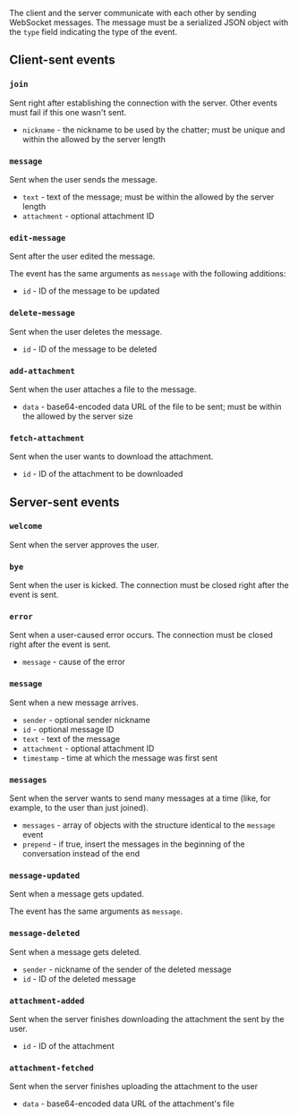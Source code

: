 The client and the server communicate with each other by sending
WebSocket messages. The message must be a serialized JSON object with
the `type` field indicating the type of the event.

## Client-sent events

### `join`

Sent right after establishing the connection with the server. Other
events must fail if this one wasn't sent.

* `nickname` - the nickname to be used by the chatter; must be unique
  and within the allowed by the server length

### `message`

Sent when the user sends the message.

* `text` - text of the message; must be within the allowed by the
  server length
* `attachment` - optional attachment ID

### `edit-message`

Sent after the user edited the message.

The event has the same arguments as `message` with the following
additions:

* `id` - ID of the message to be updated

### `delete-message`

Sent when the user deletes the message.

* `id` - ID of the message to be deleted

### `add-attachment`

Sent when the user attaches a file to the message.

* `data` - base64-encoded data URL of the file to be sent; must be
  within the allowed by the server size

### `fetch-attachment`

Sent when the user wants to download the attachment.

* `id` - ID of the attachment to be downloaded

## Server-sent events

### `welcome`

Sent when the server approves the user.

### `bye`

Sent when the user is kicked. The connection must be closed right
after the event is sent.

### `error`

Sent when a user-caused error occurs. The connection must be closed
right after the event is sent.

* `message` - cause of the error

### `message`

Sent when a new message arrives.

* `sender` - optional sender nickname
* `id` - optional message ID
* `text` - text of the message
* `attachment` - optional attachment ID
* `timestamp` - time at which the message was first sent

### `messages`

Sent when the server wants to send many messages at a time (like, for
example, to the user than just joined).

* `messages` - array of objects with the structure identical to the
  `message` event
* `prepend` - if true, insert the messages in the beginning of the
  conversation instead of the end

### `message-updated`

Sent when a message gets updated.

The event has the same arguments as `message`.

### `message-deleted`

Sent when a message gets deleted.

* `sender` - nickname of the sender of the deleted message
* `id` - ID of the deleted message

### `attachment-added`

Sent when the server finishes downloading the attachment the sent by
the user.

* `id` - ID of the attachment

### `attachment-fetched`

Sent when the server finishes uploading the attachment to the user

* `data` - base64-encoded data URL of the attachment's file
